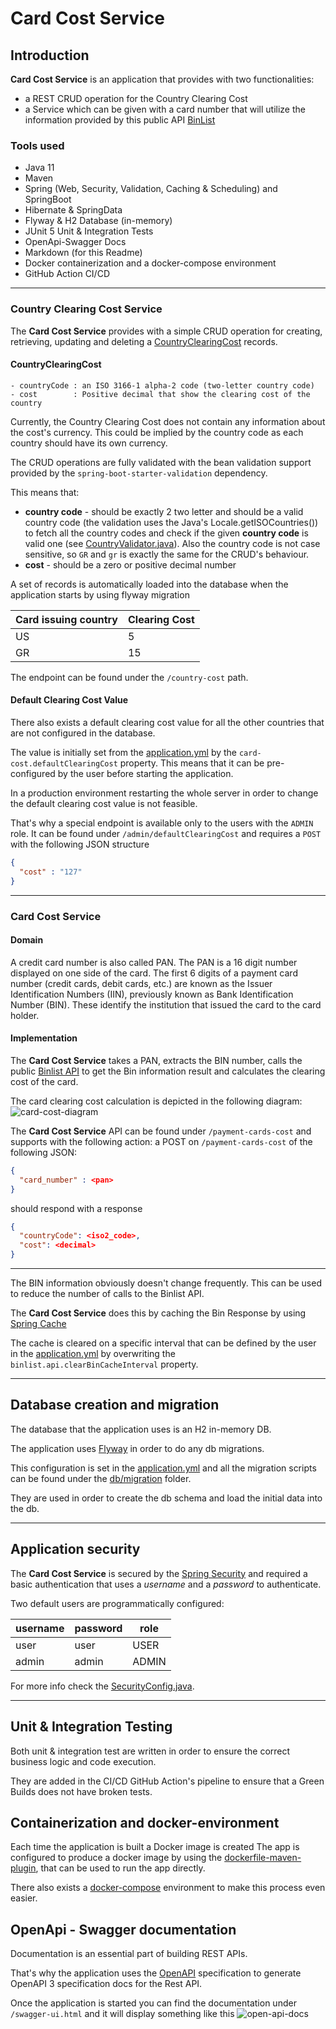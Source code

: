 # Card Cost Service

## Introduction
**Card Cost Service** is an application that provides with two functionalities:
* a REST CRUD operation for the Country Clearing Cost
* a Service which can be given with a card number that will utilize the information 
  provided by this public API [BinList](https://binlist.net/)

### Tools used
* Java 11
* Maven
* Spring (Web, Security, Validation, Caching & Scheduling) and SpringBoot
* Hibernate & SpringData
* Flyway & H2 Database (in-memory)
* JUnit 5 Unit & Integration Tests
* OpenApi-Swagger Docs
* Markdown (for this Readme)
* Docker containerization and a docker-compose environment
* GitHub Action CI/CD

---

### Country Clearing Cost Service
The **Card Cost Service** provides with a simple CRUD operation for creating, retrieving, updating and deleting
a [CountryClearingCost](src/main/java/com/valyo95/microservices/cardcostservice/entity/CountryClearingCost.java) records.

#### CountryClearingCost
```
- countryCode : an ISO 3166-1 alpha-2 code (two-letter country code)
- cost        : Positive decimal that show the clearing cost of the country
```

Currently, the Country Clearing Cost does not contain any information about the cost's currency.
This could be implied by the country code as each country should have its own currency.

The CRUD operations are fully validated with the bean validation support provided by the
`spring-boot-starter-validation` dependency.

This means that:
* **country code** - should be exactly 2 two letter and should be a valid country code 
  (the validation uses the Java's Locale.getISOCountries()) to fetch all the country codes and check if the given **country code**
  is  valid one (see [CountryValidator.java](src/main/java/com/valyo95/microservices/cardcostservice/validators/CountryValidator.java)).
  Also the country code is not case sensitive, so `GR` and `gr` is exactly the same for the CRUD's behaviour.
* **cost** - should be a zero or positive decimal number

A set of records is automatically loaded into the database when the application starts by using flyway migration

| Card issuing country | Clearing Cost |
|----------------------|---------------|
| US                   | 5             |
| GR                   | 15            |

The endpoint can be found under the `/country-cost` path.

#### Default Clearing Cost Value
There also exists a default clearing cost value for all the other countries that are not configured in the database.

The value is initially set from the [application.yml](src/main/resources/application.yml)
by the `card-cost.defaultClearingCost` property. This means that it can be pre-configured by the user before starting the application.

In a production environment restarting the whole server in order to change the default clearing cost value is not feasible.

That's why a special endpoint is available only to the users with the `ADMIN` role.
It can be found under `/admin/defaultClearingCost` and requires a `POST` with the following JSON structure
```json
{
  "cost" : "127"
}
```

---

### Card Cost Service

#### Domain
A credit card number is also called PAN.
The PAN is a 16 digit number displayed on one side of the card. 
The first 6 digits of a payment card number (credit cards, debit cards, etc.) are known as the Issuer Identification Numbers (IIN), previously known as Bank Identification Number (BIN).
These identify the institution that issued the card to the card holder.

#### Implementation

The **Card Cost Service** takes a PAN, extracts the BIN number,
calls the public [Binlist API](https://binlist.net/) to get the Bin information result and calculates the clearing cost
of the card.

The card clearing cost calculation is depicted in the following diagram:
![card-cost-diagram](docs/card-cost-api.jpg)

The **Card Cost Service** API can be found under `/payment-cards-cost` and supports with the following action:
a POST on `/payment-cards-cost` of the following JSON:
```json
{
  "card_number" : <pan>
}
```
should respond with a response
```json
{
  "countryCode": <iso2_code>,
  "cost": <decimal>
}
```

---
The BIN information obviously doesn't change frequently. This can be used to reduce the number of calls to the Binlist API.

The **Card Cost Service** does this by caching the Bin Response by using [Spring Cache](https://docs.spring.io/spring-framework/docs/4.3.x/spring-framework-reference/html/cache.html)

The cache is cleared on a specific interval that can be defined by the user in the [application.yml](src/main/resources/application.yml)
by overwriting the `binlist.api.clearBinCacheInterval` property.

---

## Database creation and migration
The database that the application uses is an H2 in-memory DB.

The application uses [Flyway](https://flywaydb.org/) in order to do any db migrations.

This configuration is set in the [application.yml](src/main/resources/application.yml) and all the migration scripts
can be found under the [db/migration](src/main/resources/db/migration) folder.

They are used in order to create the db schema and load the initial data into the db.

---

## Application security
The **Card Cost Service** is secured by the [Spring Security](https://spring.io/projects/spring-security) and required
a basic authentication that uses a *username* and a *password* to authenticate.

Two default users are programmatically configured:

| username | password | role  |
|----------|----------|-------|
| user     | user     | USER  |
| admin    | admin    | ADMIN |

For more info check the [SecurityConfig.java](src/main/java/com/valyo95/microservices/cardcostservice/config/SecurityConfig.java).

---

## Unit & Integration Testing
Both unit & integration test are written in order to ensure the correct business logic and code execution.

They are added in the CI/CD GitHub Action's pipeline to ensure that a Green Builds does not have broken tests.

## Containerization and docker-environment
Each time the application is built a Docker image is created 
The app is configured to produce a docker image by using the [dockerfile-maven-plugin](https://github.com/spotify/dockerfile-maven),
that can be used to run the app directly.

There also exists a [docker-compose](docker-compose.yml) environment to make this process even easier.

## OpenApi - Swagger documentation
Documentation is an essential part of building REST APIs.

That's why the application uses the [OpenAPI](https://swagger.io/specification/) specification to generate
OpenAPI 3 specification docs for the Rest API.

Once the application is started you can find the documentation under `/swagger-ui.html` and it will display something like this
![open-api-docs](docs/open-api-docs.png)


